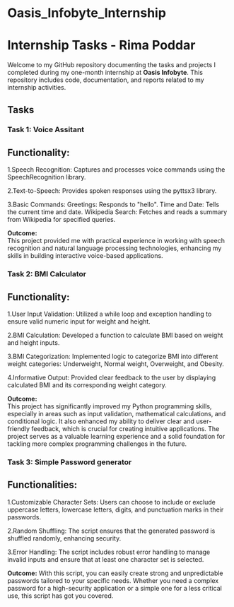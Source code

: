 # Oasis_Infobyte_Internship

# Internship Tasks - Rima Poddar

Welcome to my GitHub repository documenting the tasks and projects I completed during my one-month internship at **Oasis Infobyte**. This repository includes code, documentation, and reports related to my internship activities.


## Tasks

### Task 1: Voice Assitant

## Functionality:
1.Speech Recognition: Captures and processes voice commands using the SpeechRecognition library.

2.Text-to-Speech: Provides spoken responses using the pyttsx3 library.

3.Basic Commands:
Greetings: Responds to "hello".
Time and Date: Tells the current time and date.
Wikipedia Search: Fetches and reads a summary from Wikipedia for specified queries.

**Outcome:**  
This project provided me with practical experience in working with speech recognition and natural language processing technologies, enhancing my skills in building interactive voice-based applications. 

### Task 2: BMI Calculator

## Functionality:
1.User Input Validation: Utilized a while loop and exception handling to ensure valid numeric input for weight and height.

2.BMI Calculation: Developed a function to calculate BMI based on weight and height inputs.

3.BMI Categorization: Implemented logic to categorize BMI into different weight categories: Underweight, Normal weight, Overweight, and Obesity.

4.Informative Output: Provided clear feedback to the user by displaying calculated BMI and its corresponding weight category.

**Outcome:**  
This project has significantly improved my Python programming skills, especially in areas such as input validation, mathematical calculations, and conditional logic. It also enhanced my ability to deliver clear and user-friendly feedback, which is crucial for creating intuitive applications. The project serves as a valuable learning experience and a solid foundation for tackling more complex programming challenges in the future.

### Task 3: Simple Password generator

## Functionalities:

1.Customizable Character Sets: Users can choose to include or exclude uppercase letters, lowercase letters, digits, and punctuation marks in their passwords.

2.Random Shuffling: The script ensures that the generated password is shuffled randomly, enhancing security.

3.Error Handling: The script includes robust error handling to manage invalid inputs and ensure that at least one character set is selected.

**Outcome:**
With this script, you can easily create strong and unpredictable passwords tailored to your specific needs. Whether you need a complex password for a high-security application or a simple one for a less critical use, this script has got you covered.


